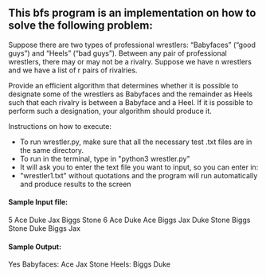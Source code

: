 ## This bfs program is an implementation on how to solve the following problem:

Suppose there are two types of professional wrestlers: “Babyfaces” (“good guys”) and “Heels” (“bad guys”). Between any pair of professional wrestlers, there may or may not be a rivalry. Suppose we have n wrestlers and we have a list of r pairs of rivalries.

Provide an efficient algorithm that determines whether it is possible to designate some of the wrestlers as Babyfaces and the remainder as Heels such that each rivalry is between a Babyface and a Heel. If it is possible to perform such a designation, your algorithm should produce it.

Instructions on how to execute:
- To run wrestler.py, make sure that all the necessary test .txt files are in the same directory.
- To run in the terminal, type in "python3 wrestler.py"
- It will ask you to enter the text file you want to input, so you can enter in:
- "wrestler1.txt" without quotations and the program will run automatically and produce results to the screen

#### Sample Input file:
5
Ace
Duke
Jax
Biggs
Stone
6
Ace Duke
Ace Biggs
Jax Duke
Stone Biggs
Stone Duke
Biggs Jax

#### Sample Output:
Yes
Babyfaces: Ace Jax Stone
Heels: Biggs Duke
